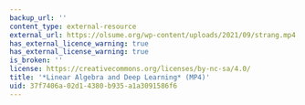 ```yaml
---
backup_url: ''
content_type: external-resource
external_url: https://olsume.org/wp-content/uploads/2021/09/strang.mp4
has_external_licence_warning: true
has_external_license_warning: true
is_broken: ''
license: https://creativecommons.org/licenses/by-nc-sa/4.0/
title: '*Linear Algebra and Deep Learning* (MP4)'
uid: 37f7406a-02d1-4380-b935-a1a3091586f6
---
```

